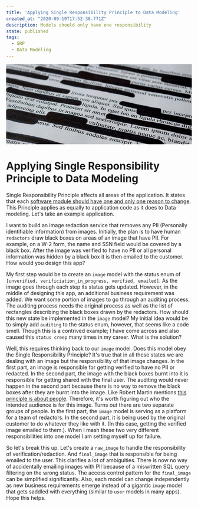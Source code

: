```yaml
---
title: 'Applying Single Responsibility Principle to Data Modeling'
created_at: "2020-09-19T17:52:38.771Z"
description: Models should only have one responsibility
state: published
tags:
  - SRP
  - Data Modeling
---
```


![image-redaction-example](./resources/image-redaction.jpg)

# Applying Single Responsibility Principle to Data Modeling

Single Responsibility Principle affects all areas of the application. It states that each [software module should have one and only one reason to change](https://blog.cleancoder.com/uncle-bob/2014/05/08/SingleReponsibilityPrinciple.html). This Principle applies as equally to application code as it does to Data modeling. Let's take an example application.

I want to build an image redaction service that removes any PII (Personally identifiable information) from images. Initially, the plan is to have human `redactors` draw black boxes on areas of an image that have PII. For example, on a W-2 form, the name and SSN field would be covered by a black box. After the image was verified to have no PII or all personal information was hidden by a black box it is then emailed to the customer. How would you design this app?

My first step would be to create an `image` model with the status enum of `[unverified, verificiation_in_progress, verified, emailed]`. As the image goes through each step its status gets updated. However, in the middle of designing this app, an additional business requirement was added. We want some portion of images to go through an auditing process. The auditing process needs the original process as well as the list of rectangles describing the black boxes drawn by the redactors. How should this new state be implemented in the `image` model? My initial idea would be to simply add `auditing` to the status enum, however, that seems like a code smell. Though this is a contrived example; I have come across and also caused this `status creep` many times in my career. What is the solution?

Well, this requires thinking back to our `image` model. Does this model obey the Single Responsibility Principle? It's true that in all these states we are dealing with an image but the responsibility of that image changes. In the first part, an image is responsible for getting verified to have no PII or redacted. In the second part, the image with the black boxes burnt into it is responsible for getting shared with the final user. The auditing would never happen in the second part because there is no way to remove the black boxes after they are burnt into the image. Like Robert Martin mentions [this principle is about people](https://blog.cleancoder.com/uncle-bob/2014/05/08/SingleReponsibilityPrinciple.html). Therefore, it's worth figuring out who the intended audience is for this image. Turns out there are two separate groups of people. In the first part, the `image` model is serving as a platform for a team of redactors. In the second part, it is being used by the original customer to do whatever they like with it. (In this case, getting the verified image emailed to them.). When I mash these two very different responsibilities into one model I am setting myself up for failure.

So let's break this up. Let's create a `raw_image` to handle the responsibility of verification/redaction. And `final_image` that is responsible for being emailed to the user. This clarifies a lot of ambiguities. There is now no way of accidentally emailing images with PII because of a miswritten SQL query filtering on the wrong status. The access control pattern for the `final_image` can be simplified significantly. Also, each model can change independently as new business requirements emerge instead of a gigantic `image` model that gets saddled with everything (similar to `user` models in many apps). Hope this helps.